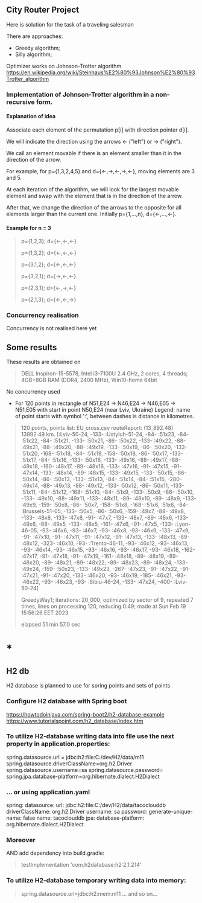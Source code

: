 ## City Router Project

Here is solution for the task of a traveling salesman

There are approaches:
- Greedy algorithm;
- Silly algorithm;

Optimizer works on Johnson-Trotter algorithm
https://en.wikipedia.org/wiki/Steinhaus%E2%80%93Johnson%E2%80%93Trotter_algorithm


### Implementation of Johnson-Trotter algorithm in a non-recursive form.
#### Explanation of idea
Associate each element of the permutation p[i] with direction pointer d[i].

We will indicate the direction using the arrows ← ("left") or → ("right"). 

We call an element movable if there is an element smaller than it in the direction of the arrow. 

For example, for p={1,3,2,4,5} and  d={←,→,←,→,←}, moving elements are 3 and 5.

At each iteration of the algorithm, we will look for the largest movable element and swap with the element that is in the direction of the arrow. 

After that, we change the direction of the arrows to the opposite for all elements larger than the current one.
Initially p={1,…,n}, d={←,…,←}.

#### Example for n = 3
> p={1,2,3}; d={←,←,←}
>
> p={1,3,2}; d={←,←,←}
> 
> p={3,1,2}; d={←,←,←}
> 
> p={3,2,1}; d={→,←,←}
> 
> p={2,3,1}; d={←,→,←}
> 
> p={2,1,3}; d={←,←,→}
>

### Concurrency realisation
Concurrency is not realised here yet

## Some results
These results are obtained on 
> DELL Inspiron-15-5578, Intel i3-7100U 2.4 GHz, 2 cores, 4 threads;
> 4GB+8GB RAM (DDR4, 2400 MHz), 
> Win10-home 64bit
> 
No concurrency used

- For 120 points in rectangle of N51,E24 -> N46,E24 -> N46,E05 -> N51,E05
with start in point N50,E24 (near Lviv, Ukraine)
Legend: name of point starts with symbol ':', between dashes is distance in kilometres.
> 120 points, points list: EU_cross.csv
routeReport: (13_892.48) 13892.49 km. [:Lviv-50-24, -133- :Ustyluh-51-24, -84- :51x23, -84- :51x22, -84- :51x21, -133- :50x21, -86- :50x22, -133- :49x22, -88- :49x21, -88- :49x20, -88- :49x19, -133- :50x19, -86- :50x20, -133- :51x20, -168- :51x18, -84- :51x19, -158- :50x18, -86- :50x17, -133- :51x17, -84- :51x16, -133- :50x16, -133- :49x16, -88- :49x17, -88- :49x18, -160- :48x17, -89- :48x16, -133- :47x16, -91- :47x15, -91- :47x14, -133- :48x14, -89- :48x15, -133- :49x15, -133- :50x15, -86- :50x14, -86- :50x13, -133- :51x13, -84- :51x14, -84- :51x15, -280- :49x14, -88- :49x13, -88- :49x12, -133- :50x12, -86- :50x11, -133- :51x11, -84- :51x12, -168- :51x10, -84- :51x9, -133- :50x9, -86- :50x10, -133- :49x10, -88- :49x11, -133- :48x11, -89- :48x10, -89- :48x9, -133- :49x9, -159- :50x8, -86- :50x7, -158- :51x8, -168- :51x6, :51x6, -84- :Brussels-51-05, -133- :50x5, -86- :50x6, -159- :49x7, -88- :49x8, -133- :48x8, -133- :47x8, -91- :47x7, -133- :48x7, -89- :48x6, -133- :49x6, -88- :49x5, -133- :48x5, -161- :47x6, -91- :47x5, -133- :Lyon-46-05, -93- :46x6, -93- :46x7, -93- :46x8, -93- :46x9, -133- :47x9, -91- :47x10, -91- :47x11, -91- :47x12, -91- :47x13, -133- :48x13, -89- :48x12, -323- :46x10, -93- :Trento-46-11, -93- :46x12, -93- :46x13, -93- :46x14, -93- :46x15, -93- :46x16, -93- :46x17, -93- :46x18, -162- :47x17, -91- :47x18, -91- :47x19, -161- :48x18, -89- :48x19, -89- :48x20, -89- :48x21, -89- :48x22, -89- :48x23, -89- :48x24, -133- :49x24, -159- :50x23, -133- :49x23, -267- :47x23, -91- :47x22, -91- :47x21, -91- :47x20, -133- :46x20, -93- :46x19, -185- :46x21, -93- :46x22, -93- :46x23, -93- :Sibiu-46-24, -133- :47x24, -400- :Lviv-50-24] 
>
> GreedyWay1; iterations: 20_000; optimized by sector of 9, repeated 7 times, lines on processing 120, reducing 0.49; made at Sun Feb 19 15:56:26 EET 2023
>
> elapsed 51 min 57.0 sec
>

# *

## H2 db
H2 database is planned to use for soring points and sets of points

### Configure H2 database with Spring boot
https://howtodoinjava.com/spring-boot2/h2-database-example
https://www.tutorialspoint.com/h2_database/index.htm

### To utilize H2-database writing data into file use the next property in application.properties:
spring.datasource.url = jdbc:h2:file:C:/dev/H2/data/m11
spring.datasource.driverClassName=org.h2.Driver
spring.datasource.username=sa
spring.datasource.password=
spring.jpa.database-platform=org.hibernate.dialect.H2Dialect

### ... or using application.yaml
spring:
    datasource:
        url: jdbc:h2:file:C:/dev/H2/data/tacoclouddb
        driverClassName: org.h2.Driver
        username: sa
        password:
        generate-unique-name: false
        name: tacoclouddb
    jpa:
        database-platform: org.hibernate.dialect.H2Dialect

### Moreover
AND add dependency into build.gradle: 
> testImplementation 'com.h2database:h2:2.1.214'
### To utilize H2-database temporary writing data into memory:
> spring.datasource.url=jdbc:h2:mem:m11 ... and so on...
